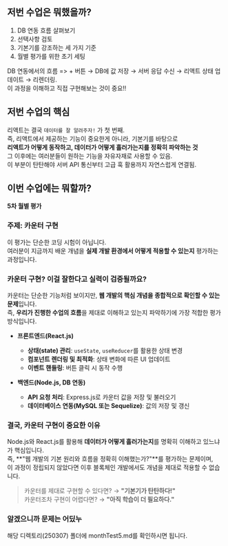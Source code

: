 ## 저번 수업은 뭐했을까?

1. DB 연동 흐름 살펴보기
2. 선택사항 검토
3. 기본기를 강조하는 세 가지 기준
4. 월별 평가를 위한 초기 세팅

DB 연동에서의 흐름 => + 버튼 → DB에 값 저장 → 서버 응답 수신 → 리액트 상태 업데이트 → 리렌더링.  
이 과정을 이해하고 직접 구현해보는 것이 중요!!

## 저번 수업의 핵심

리액트는 결국 `데이터를 잘 알려주자!` 가 첫 번째.  
즉, 리액트에서 제공하는 기능이 중요한게 아니라, 기본기를 바탕으로  
**리액트가 어떻게 동작하고, 데이터가 어떻게 흘러가는지를 정확히 파악하는 것**  
그 이후에는 여러분들이 원하는 기능을 자유자재로 사용할 수 있음.  
이 부분이 탄탄해야 서버 API 통신부터 고급 훅 활용까지 자연스럽게 연결됨.  

## 이번 수업에는 뭐할까?

**5차 월별 평가**

### 주제: 카운터 구현  

이 평가는 단순한 코딩 시험이 아닙니다.  
여러분이 지금까지 배운 개념을 **실제 개발 환경에서 어떻게 적용할 수 있는지** 평가하는 과정입니다.  

### 카운터 구현? 이걸 잘한다고 실력이 검증될까요?  

카운터는 단순한 기능처럼 보이지만, **웹 개발의 핵심 개념을 종합적으로 확인할 수 있는 문제**입니다.  
즉, **우리가 진행한 수업의 흐름**을 제대로 이해하고 있는지 파악하기에 가장 적합한 평가 방식입니다.  

- **프론트엔드(React.js)**  

  - **상태(state) 관리**: `useState`, `useReducer`를 활용한 상태 변경  
  - **컴포넌트 렌더링 및 최적화**: 상태 변화에 따른 UI 업데이트  
  - **이벤트 핸들링**: 버튼 클릭 시 동작 수행  

- **백엔드(Node.js, DB 연동)**  

  - **API 요청 처리**: Express.js로 카운터 값을 저장 및 불러오기  
  - **데이터베이스 연동(MySQL 또는 Sequelize)**: 값의 저장 및 갱신  

### 결국, 카운터 구현이 중요한 이유  

Node.js와 React.js를 활용해 **데이터가 어떻게 흘러가는지**를 명확히 이해하고 있느냐가 핵심입니다.  
즉, **"웹 개발의 기본 원리와 흐름을 정확히 이해했는가?"**를 평가하는 문제이며,  
이 과정이 정립되지 않았다면 이후 블록체인 개발에서도 개념을 제대로 적용할 수 없습니다.  

> 카운터를 제대로 구현할 수 있다면? → **"기본기가 탄탄하다!"**  
> 카운터조차 구현이 어렵다면? → **"아직 학습이 더 필요하다."**  

### 알겠으니까 문제는 어딨누

해당 디렉토리(250307) 폴더에 monthTest5.md를 확인하시면 됩니다.